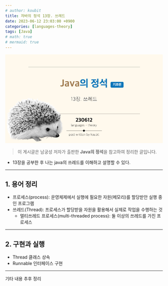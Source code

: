 ```yaml
---
# author: koubit
title: 자바의 정석 13장. 쓰레드
date: 2023-06-12 23:03:00 +0900
categories: [languages-theory]
tags: [Java]
# math: true
# mermaid: true
---
```


![슬라이드1](/assets/img/computer-science/languages/theory/20230612-slide1.png)

> 이 게시글은 남궁성 저자가 출판한 **Java의 정석**을 참고하여 정리한 글입니다.

* 13장을 공부한 후 나는 java의 쓰레드를 이해하고 설명할 수 있다.

* * *

## 1. 용어 정리
* 프로세스(process): 운영체제에서 실행에 필요한 자원(메모리)를 할당받안 실행 중인 프로그램
* 쓰레드(Thread): 프로세스가 할당받을 자원을 활용해서 실제로 작업을 수행하는 것
    * 멀티쓰레드 프로세스(multi-threaded process): 둘 이상의 쓰레드를 가진 프로세스 

* * *

## 2. 구현과 실행
* Thread 클래스 상속
* Runnable 인터페이스 구현

* * *

기타 내용 추후 정리  

